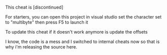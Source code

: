 This cheat is [discontinued]

For starters, you can open this project in visual studio
set the character set to "multibyte"
then press F5 to launch it

To update this cheat if it doesn't work anymore is update the offsets

I know, the code is a mess and I switched to internal cheats now so
that is why i'm releasing the source here.

